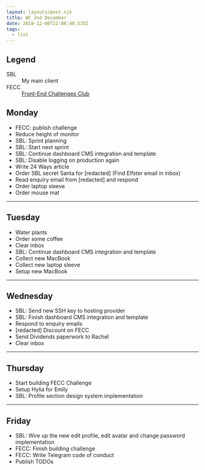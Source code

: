 ```yaml
---
layout: layouts/post.njk
title: WC 2nd December
date: 2019-12-06T22:08:48.535Z
tags:
  - list
---
```

## Legend
<dl>
<dt>SBL</dt>
<dd>My main client</dd>
<dt>FECC</dt>
<dd>
<a href="https://front-end-challenges.club/">Front-End Challenges Club</a>
</dd>
</dl>

## Monday

-  FECC: publish challenge
-  Reduce height of monitor 
-  SBL: Sprint planning
-  SBL: Start next sprint
-  SBL: Continue dashboard CMS integration and template
-  SBL: Disable logging on production again
-  Write 24 Ways article
-  Order SBL secret Santa for [redacted] (Find Elfster email in inbox)
-  Read enquiry email from [redacted] and respond 
-  Order laptop sleeve
-  Order mouse mat

---

## Tuesday 

-  Water plants
-  Order some coffee
-  Clear inbox 
-  SBL: Continue dashboard CMS integration and template
-  Collect new MacBook
-  Collect new laptop sleeve
-  Setup new MacBook

---

## Wednesday

-  SBL: Send new SSH key to hosting provider
-  SBL: Finish dashboard CMS integration and template
-  Respond to enquiry emails
-  [redacted] Discount on FECC
-  Send Dividends paperwork to Rachel
-  Clear inbox

---

## Thursday 

-  Start building FECC Challenge
-  Setup Hylia for Emily
-  SBL: Profile section design system implementation

---

## Friday 

-  SBL: Wire up the new edit profile, edit avatar and change password implementation 
-  FECC: Finish building challenge
-  FECC: Write Telegram code of conduct
-  Publish TODOs
